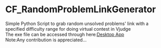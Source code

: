 # CF_RandomProblemLinkGenerator
Simple Python Script to grab random unsolved problems' link  with a specified difficulty range for doing virtual contest in Vjudge<br/>
The exe file can be accessed through here:[Desktop App](https://drive.google.com/file/d/1hMhy2jNCfHN4pd9XQRTUBamp5-xjnij-/view?usp=sharing)<br/>
Note:Any contribution is appreciated...